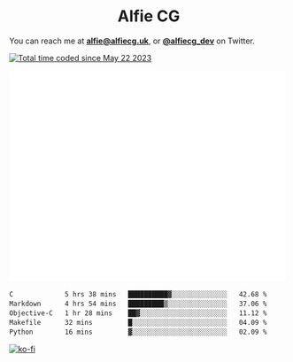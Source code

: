 <h1 align="center">Alfie CG</h1>

You can reach me at **alfie@alfiecg.uk**, or **[@alfiecg_dev](https://twitter.com/alfiecg_dev)** on Twitter.

<a href="https://wakatime.com/@61592169-b9cf-4af8-b6fa-8ac7d4369b01"><img src="https://wakatime.com/badge/user/61592169-b9cf-4af8-b6fa-8ac7d4369b01.svg" alt="Total time coded since May 22 2023" /></a>


<img align="center" src="/github-metrics.svg" alt="Metrics" width="500">

 <!--[![GitHub Streak](https://streak-stats.demolab.com/?user=alfiecg24)](https://git.io/streak-stats)-->

<!--START_SECTION:waka-->

```txt
C             5 hrs 38 mins   ██████████▓░░░░░░░░░░░░░░   42.68 %
Markdown      4 hrs 54 mins   █████████▒░░░░░░░░░░░░░░░   37.06 %
Objective-C   1 hr 28 mins    ██▓░░░░░░░░░░░░░░░░░░░░░░   11.12 %
Makefile      32 mins         █░░░░░░░░░░░░░░░░░░░░░░░░   04.09 %
Python        16 mins         ▓░░░░░░░░░░░░░░░░░░░░░░░░   02.09 %
```

<!--END_SECTION:waka-->

[![ko-fi](https://ko-fi.com/img/githubbutton_sm.svg)](https://ko-fi.com/M4M5R3BHU)
